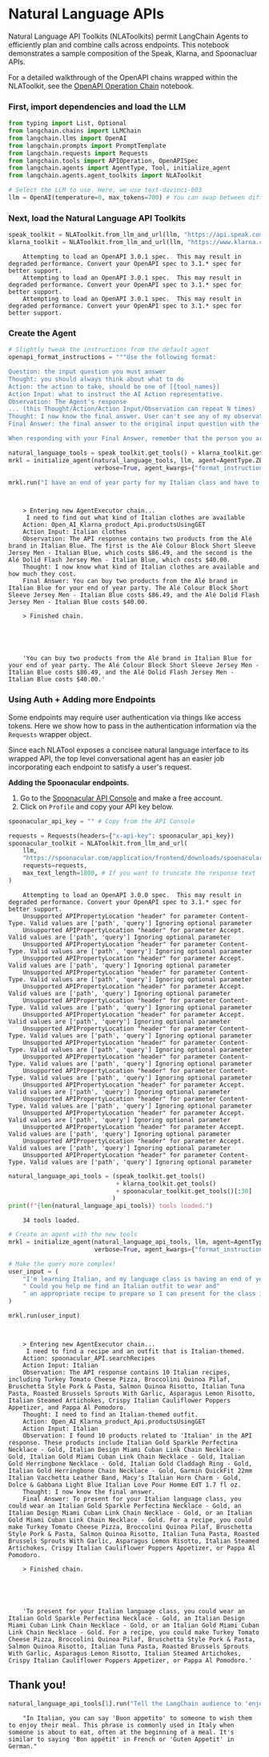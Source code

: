 # Natural Language APIs

Natural Language API Toolkits (NLAToolkits) permit LangChain Agents to efficiently plan and combine calls across endpoints. This notebook demonstrates a sample composition of the Speak, Klarna, and Spoonacluar APIs.

For a detailed walkthrough of the OpenAPI chains wrapped within the NLAToolkit, see the [OpenAPI Operation Chain](openapi.ipynb) notebook.

### First, import dependencies and load the LLM

<!-- WARNING: THIS FILE WAS AUTOGENERATED! DO NOT EDIT! Instead, edit the notebook w/the location & name as this file. -->


```python
from typing import List, Optional
from langchain.chains import LLMChain
from langchain.llms import OpenAI
from langchain.prompts import PromptTemplate
from langchain.requests import Requests
from langchain.tools import APIOperation, OpenAPISpec
from langchain.agents import AgentType, Tool, initialize_agent
from langchain.agents.agent_toolkits import NLAToolkit
```


```python
# Select the LLM to use. Here, we use text-davinci-003
llm = OpenAI(temperature=0, max_tokens=700) # You can swap between different core LLM's here.
```

### Next, load the Natural Language API Toolkits


```python
speak_toolkit = NLAToolkit.from_llm_and_url(llm, "https://api.speak.com/openapi.yaml")
klarna_toolkit = NLAToolkit.from_llm_and_url(llm, "https://www.klarna.com/us/shopping/public/openai/v0/api-docs/")
```

<CodeOutputBlock lang="python">

```
    Attempting to load an OpenAPI 3.0.1 spec.  This may result in degraded performance. Convert your OpenAPI spec to 3.1.* spec for better support.
    Attempting to load an OpenAPI 3.0.1 spec.  This may result in degraded performance. Convert your OpenAPI spec to 3.1.* spec for better support.
    Attempting to load an OpenAPI 3.0.1 spec.  This may result in degraded performance. Convert your OpenAPI spec to 3.1.* spec for better support.
```

</CodeOutputBlock>

### Create the Agent


```python
# Slightly tweak the instructions from the default agent
openapi_format_instructions = """Use the following format:

Question: the input question you must answer
Thought: you should always think about what to do
Action: the action to take, should be one of [{tool_names}]
Action Input: what to instruct the AI Action representative.
Observation: The Agent's response
... (this Thought/Action/Action Input/Observation can repeat N times)
Thought: I now know the final answer. User can't see any of my observations, API responses, links, or tools.
Final Answer: the final answer to the original input question with the right amount of detail

When responding with your Final Answer, remember that the person you are responding to CANNOT see any of your Thought/Action/Action Input/Observations, so if there is any relevant information there you need to include it explicitly in your response."""
```


```python
natural_language_tools = speak_toolkit.get_tools() + klarna_toolkit.get_tools()
mrkl = initialize_agent(natural_language_tools, llm, agent=AgentType.ZERO_SHOT_REACT_DESCRIPTION, 
                        verbose=True, agent_kwargs={"format_instructions":openapi_format_instructions})
```


```python
mrkl.run("I have an end of year party for my Italian class and have to buy some Italian clothes for it")
```

<CodeOutputBlock lang="python">

```
    
    
    > Entering new AgentExecutor chain...
     I need to find out what kind of Italian clothes are available
    Action: Open_AI_Klarna_product_Api.productsUsingGET
    Action Input: Italian clothes
    Observation: The API response contains two products from the Alé brand in Italian Blue. The first is the Alé Colour Block Short Sleeve Jersey Men - Italian Blue, which costs $86.49, and the second is the Alé Dolid Flash Jersey Men - Italian Blue, which costs $40.00.
    Thought: I now know what kind of Italian clothes are available and how much they cost.
    Final Answer: You can buy two products from the Alé brand in Italian Blue for your end of year party. The Alé Colour Block Short Sleeve Jersey Men - Italian Blue costs $86.49, and the Alé Dolid Flash Jersey Men - Italian Blue costs $40.00.
    
    > Finished chain.





    'You can buy two products from the Alé brand in Italian Blue for your end of year party. The Alé Colour Block Short Sleeve Jersey Men - Italian Blue costs $86.49, and the Alé Dolid Flash Jersey Men - Italian Blue costs $40.00.'
```

</CodeOutputBlock>

### Using Auth + Adding more Endpoints

Some endpoints may require user authentication via things like access tokens. Here we show how to pass in the authentication information via the `Requests` wrapper object.

Since each NLATool exposes a concisee natural language interface to its wrapped API, the top level conversational agent has an easier job incorporating each endpoint to satisfy a user's request.

**Adding the Spoonacular endpoints.**

1. Go to the [Spoonacular API Console](https://spoonacular.com/food-api/console#Profile) and make a free account.
2. Click on `Profile` and copy your API key below.


```python
spoonacular_api_key = "" # Copy from the API Console
```


```python
requests = Requests(headers={"x-api-key": spoonacular_api_key})
spoonacular_toolkit = NLAToolkit.from_llm_and_url(
    llm, 
    "https://spoonacular.com/application/frontend/downloads/spoonacular-openapi-3.json",
    requests=requests,
    max_text_length=1800, # If you want to truncate the response text
)
```

<CodeOutputBlock lang="python">

```
    Attempting to load an OpenAPI 3.0.0 spec.  This may result in degraded performance. Convert your OpenAPI spec to 3.1.* spec for better support.
    Unsupported APIPropertyLocation "header" for parameter Content-Type. Valid values are ['path', 'query'] Ignoring optional parameter
    Unsupported APIPropertyLocation "header" for parameter Accept. Valid values are ['path', 'query'] Ignoring optional parameter
    Unsupported APIPropertyLocation "header" for parameter Content-Type. Valid values are ['path', 'query'] Ignoring optional parameter
    Unsupported APIPropertyLocation "header" for parameter Accept. Valid values are ['path', 'query'] Ignoring optional parameter
    Unsupported APIPropertyLocation "header" for parameter Content-Type. Valid values are ['path', 'query'] Ignoring optional parameter
    Unsupported APIPropertyLocation "header" for parameter Accept. Valid values are ['path', 'query'] Ignoring optional parameter
    Unsupported APIPropertyLocation "header" for parameter Content-Type. Valid values are ['path', 'query'] Ignoring optional parameter
    Unsupported APIPropertyLocation "header" for parameter Accept. Valid values are ['path', 'query'] Ignoring optional parameter
    Unsupported APIPropertyLocation "header" for parameter Content-Type. Valid values are ['path', 'query'] Ignoring optional parameter
    Unsupported APIPropertyLocation "header" for parameter Content-Type. Valid values are ['path', 'query'] Ignoring optional parameter
    Unsupported APIPropertyLocation "header" for parameter Content-Type. Valid values are ['path', 'query'] Ignoring optional parameter
    Unsupported APIPropertyLocation "header" for parameter Content-Type. Valid values are ['path', 'query'] Ignoring optional parameter
    Unsupported APIPropertyLocation "header" for parameter Accept. Valid values are ['path', 'query'] Ignoring optional parameter
    Unsupported APIPropertyLocation "header" for parameter Content-Type. Valid values are ['path', 'query'] Ignoring optional parameter
    Unsupported APIPropertyLocation "header" for parameter Accept. Valid values are ['path', 'query'] Ignoring optional parameter
    Unsupported APIPropertyLocation "header" for parameter Accept. Valid values are ['path', 'query'] Ignoring optional parameter
    Unsupported APIPropertyLocation "header" for parameter Accept. Valid values are ['path', 'query'] Ignoring optional parameter
    Unsupported APIPropertyLocation "header" for parameter Content-Type. Valid values are ['path', 'query'] Ignoring optional parameter
```

</CodeOutputBlock>


```python
natural_language_api_tools = (speak_toolkit.get_tools() 
                              + klarna_toolkit.get_tools() 
                              + spoonacular_toolkit.get_tools()[:30]
                             )
print(f"{len(natural_language_api_tools)} tools loaded.")
```

<CodeOutputBlock lang="python">

```
    34 tools loaded.
```

</CodeOutputBlock>


```python
# Create an agent with the new tools
mrkl = initialize_agent(natural_language_api_tools, llm, agent=AgentType.ZERO_SHOT_REACT_DESCRIPTION, 
                        verbose=True, agent_kwargs={"format_instructions":openapi_format_instructions})
```


```python
# Make the query more complex!
user_input = (
    "I'm learning Italian, and my language class is having an end of year party... "
    " Could you help me find an Italian outfit to wear and"
    " an appropriate recipe to prepare so I can present for the class in Italian?"
)
```


```python
mrkl.run(user_input)
```

<CodeOutputBlock lang="python">

```
    
    
    > Entering new AgentExecutor chain...
     I need to find a recipe and an outfit that is Italian-themed.
    Action: spoonacular_API.searchRecipes
    Action Input: Italian
    Observation: The API response contains 10 Italian recipes, including Turkey Tomato Cheese Pizza, Broccolini Quinoa Pilaf, Bruschetta Style Pork & Pasta, Salmon Quinoa Risotto, Italian Tuna Pasta, Roasted Brussels Sprouts With Garlic, Asparagus Lemon Risotto, Italian Steamed Artichokes, Crispy Italian Cauliflower Poppers Appetizer, and Pappa Al Pomodoro.
    Thought: I need to find an Italian-themed outfit.
    Action: Open_AI_Klarna_product_Api.productsUsingGET
    Action Input: Italian
    Observation: I found 10 products related to 'Italian' in the API response. These products include Italian Gold Sparkle Perfectina Necklace - Gold, Italian Design Miami Cuban Link Chain Necklace - Gold, Italian Gold Miami Cuban Link Chain Necklace - Gold, Italian Gold Herringbone Necklace - Gold, Italian Gold Claddagh Ring - Gold, Italian Gold Herringbone Chain Necklace - Gold, Garmin QuickFit 22mm Italian Vacchetta Leather Band, Macy's Italian Horn Charm - Gold, Dolce & Gabbana Light Blue Italian Love Pour Homme EdT 1.7 fl oz.
    Thought: I now know the final answer.
    Final Answer: To present for your Italian language class, you could wear an Italian Gold Sparkle Perfectina Necklace - Gold, an Italian Design Miami Cuban Link Chain Necklace - Gold, or an Italian Gold Miami Cuban Link Chain Necklace - Gold. For a recipe, you could make Turkey Tomato Cheese Pizza, Broccolini Quinoa Pilaf, Bruschetta Style Pork & Pasta, Salmon Quinoa Risotto, Italian Tuna Pasta, Roasted Brussels Sprouts With Garlic, Asparagus Lemon Risotto, Italian Steamed Artichokes, Crispy Italian Cauliflower Poppers Appetizer, or Pappa Al Pomodoro.
    
    > Finished chain.





    'To present for your Italian language class, you could wear an Italian Gold Sparkle Perfectina Necklace - Gold, an Italian Design Miami Cuban Link Chain Necklace - Gold, or an Italian Gold Miami Cuban Link Chain Necklace - Gold. For a recipe, you could make Turkey Tomato Cheese Pizza, Broccolini Quinoa Pilaf, Bruschetta Style Pork & Pasta, Salmon Quinoa Risotto, Italian Tuna Pasta, Roasted Brussels Sprouts With Garlic, Asparagus Lemon Risotto, Italian Steamed Artichokes, Crispy Italian Cauliflower Poppers Appetizer, or Pappa Al Pomodoro.'
```

</CodeOutputBlock>

## Thank you!


```python
natural_language_api_tools[1].run("Tell the LangChain audience to 'enjoy the meal' in Italian, please!")
```

<CodeOutputBlock lang="python">

```
    "In Italian, you can say 'Buon appetito' to someone to wish them to enjoy their meal. This phrase is commonly used in Italy when someone is about to eat, often at the beginning of a meal. It's similar to saying 'Bon appétit' in French or 'Guten Appetit' in German."
```

</CodeOutputBlock>
